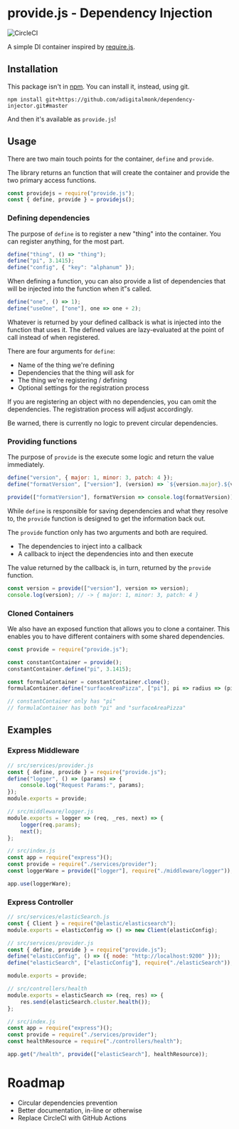 # provide.js - Dependency Injection

![CircleCI](https://circleci.com/gh/adigitalmonk/dependency-injector.svg?style=shield)

A simple DI container inspired by [require.js](https://requirejs.org/).

## Installation

This package isn't in [npm](https://npmjs.com).
You can install it, instead, using git.

```
npm install git+https://github.com/adigitalmonk/dependency-injector.git#master
```

And then it's available as `provide.js`!

## Usage

There are two main touch points for the container, `define` and `provide`.

The library returns an function that will create the container and provide the two primary access functions.

```javascript
const providejs = require("provide.js");
const { define, provide } = providejs();
```

### Defining dependencies
The purpose of `define` is to register a new "thing" into the container.  You can register anything, for the most part.

```javascript
define("thing", () => "thing");
define("pi", 3.1415);
define("config", { "key": "alphanum" });
```

When defining a function, you can also provide a list of dependencies that will be injected into the function when it"s called.

```javascript
define("one", () => 1);
define("useOne", ["one"], one => one + 2);
```

Whatever is returned by your defined callback is what is injected into the function that uses it.
The defined values are lazy-evaluated at the point of call instead of when registered.

There are four arguments for `define`:
- Name of the thing we're defining
- Dependencies that the thing will ask for
- The thing we're registering / defining
- Optional settings for the registration process

If you are registering an object with no dependencies, you can omit the dependencies.
The registration process will adjust accordingly.

Be warned, there is currently no logic to prevent circular dependencies.

### Providing functions

The purpose of `provide` is the execute some logic and return the value immediately.

```javascript
define("version", { major: 1, minor: 3, patch: 4 });
define("formatVersion", ["version"], (version) => `${version.major}.${version.minor}.${version.patch}`);

provide(["formatVersion"], formatVersion => console.log(formatVersion)); // -> 1.3.4
```

While `define` is responsible for saving dependencies and what they resolve to, the `provide` function is designed to get the information back out.

The `provide` function only has two arguments and both are required.

- The dependencies to inject into a callback
- A callback to inject the dependencies into and then execute

The value returned by the callback is, in turn, returned by the `provide` function.

```javascript
const version = provide(["version"], version => version);
console.log(version); // -> { major: 1, minor: 3, patch: 4 }
```

### Cloned Containers

We also have an exposed function that allows you to clone a container.
This enables you to have different containers with some shared dependencies.

```javascript
const provide = require("provide.js");

const constantContainer = provide();
constantContainer.define("pi", 3.1415);

const formulaContainer = constantContainer.clone();
formulaContainer.define("surfaceAreaPizza", ["pi"], pi => radius => (pi * r) ** 2);

// constantContainer only has "pi"
// formulaContainer has both "pi" and "surfaceAreaPizza"
```

## Examples

### Express Middleware

```javascript
// src/services/provider.js
const { define, provide } = require("provide.js");
define("logger", () => (params) => {
    console.log("Request Params:", params);
});
module.exports = provide;

// src/middleware/logger.js
module.exports = logger => (req, _res, next) => {
    logger(req.params);
    next();
};

// src/index.js
const app = require("express")();
const provide = require("./services/provider");
const loggerWare = provide(["logger"], require("./middleware/logger"));

app.use(loggerWare);
```

### Express Controller

```javascript
// src/services/elasticSearch.js
const { Client } = require("@elastic/elasticsearch");
module.exports = elasticConfig => () => new Client(elasticConfig);

// src/services/provider.js
const { define, provide } = require("provide.js");
define("elasticConfig", () => ({ node: "http://localhost:9200" }));
define("elasticSearch", ["elasticConfig"], require("./elasticSearch"));

module.exports = provide;

// src/controllers/health
module.exports = elasticSearch => (req, res) => {
    res.send(elasticSearch.cluster.health());
};

// src/index.js
const app = require("express")();
const provide = require("./services/provider");
const healthResource = require("./controllers/health");

app.get("/health", provide(["elasticSearch"], healthResource));
```

# Roadmap
- Circular dependencies prevention
- Better documentation, in-line or otherwise
- Replace CircleCI with GitHub Actions
